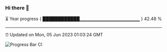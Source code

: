 ### Hi there 👋

⏳ Year progress { ████████████▁▁▁▁▁▁▁▁▁▁▁▁▁▁▁▁▁▁ } 42.48 %

---

⏰ Updated on Mon, 05 Jun 2023 01:03:24 GMT

![Progress Bar CI](https://github.com/liununu/liununu/workflows/Progress%20Bar%20CI/badge.svg)
